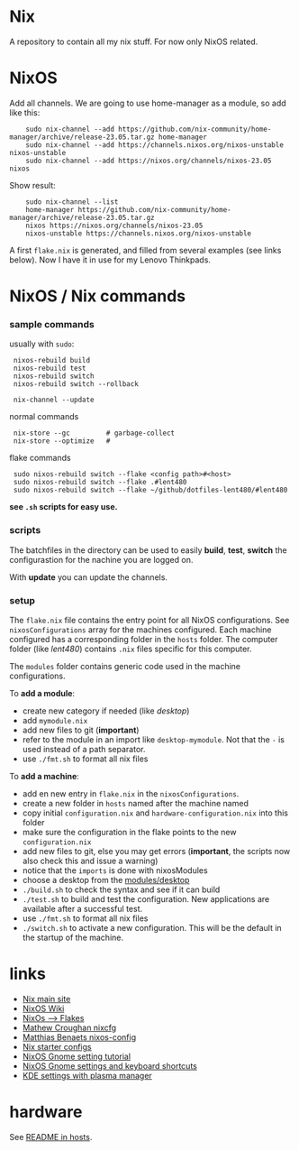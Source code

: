 # Nix

A repository to contain all my nix stuff. For now only NixOS related.
 
# NixOS
Add all channels. We are going to use home-manager as a module, so add like this:

        sudo nix-channel --add https://github.com/nix-community/home-manager/archive/release-23.05.tar.gz home-manager
        sudo nix-channel --add https://channels.nixos.org/nixos-unstable nixos-unstable
        sudo nix-channel --add https://nixos.org/channels/nixos-23.05 nixos

Show result:

        sudo nix-channel --list
        home-manager https://github.com/nix-community/home-manager/archive/release-23.05.tar.gz
        nixos https://nixos.org/channels/nixos-23.05
        nixos-unstable https://channels.nixos.org/nixos-unstable

A first `flake.nix` is generated, and filled from several examples (see links below). Now I have it in use for my Lenovo Thinkpads.


# NixOS / Nix commands

### sample commands

usually with `sudo`:

     nixos-rebuild build
     nixos-rebuild test
     nixos-rebuild switch
     nixos-rebuild switch --rollback

     nix-channel --update

normal commands

     nix-store --gc         # garbage-collect
     nix-store --optimize   # 

flake commands

     sudo nixos-rebuild switch --flake <config path>#<host>
     sudo nixos-rebuild switch --flake .#lent480
     sudo nixos-rebuild switch --flake ~/github/dotfiles-lent480/#lent480

**see `.sh` scripts for easy use.**

### scripts

The batchfiles in the directory can be used to easily **build**, **test**, **switch** the configurastion for the nachine you are logged on.

With **update** you can update the channels.


### setup

The `flake.nix` file contains the entry point for all NixOS configurations.
See `nixosConfigurations` array for the machines configured. Each machine configured has a corresponding folder in the `hosts` folder. The computer folder (like *lent480*) contains `.nix` files specific for this computer.

The `modules` folder contains generic code used in the machine configurations.

To **add a module**:

- create new category if needed (like *desktop*)
- add `mymodule.nix`
- add new files to git (**important**)
- refer to the module in an import like `desktop-mymodule`. Not that the `-` is used instead of a path separator.
- use `./fmt.sh` to format all nix files

To **add a machine**:

- add en new entry in `flake.nix` in the `nixosConfigurations`.
- create a new folder in `hosts` named after the machine named
- copy initial `configuration.nix` and `hardware-configuration.nix` into this folder
- make sure the configuration in the flake points to the new `configuration.nix`
- add new files to git, else you may get errors (**important**, the scripts now also check this and issue a warning)
- notice that the `imports` is done with nixosModules
- choose a desktop from the [modules/desktop](./modules/desktop)
- `./build.sh` to check the syntax and see if it can build
- `./test.sh` to build and test the configuration. New applications are available after a successful test.
- use `./fmt.sh` to format all nix files
- `./switch.sh` to activate a new configuration. This will be the default in the startup of the machine.


# links

- [Nix main site](https://nixos.org/)
- [NixOS Wiki](https://nixos.wiki)
- [NixOs --> Flakes](https://github.com/drakerossman/nixos-musings/tree/main/articles/how-to-convert-default-nixos-to-nixos-with-flakes)
- [Mathew Croughan nixcfg](https://github.com/MatthewCroughan/nixcfg)
- [Matthias Benaets nixos-config](https://github.com/MatthiasBenaets/nixos-config/)
- [Nix starter configs](https://github.com/Misterio77/nix-starter-configs)
- [NixOS Gnome setting tutorial](https://hoverbear.org/blog/declarative-gnome-configuration-in-nixos/)
- [NixOS Gnome settings and keyboard shortcuts](https://the-empire.systems/nixos-gnome-settings-and-keyboard-shortcuts)
- [KDE settings with plasma manager](https://github.com/mcdonc/.nixconfig/blob/master/videos/plasma-manager/script.rst)

# hardware
See [README in hosts](./hosts/README.md).
